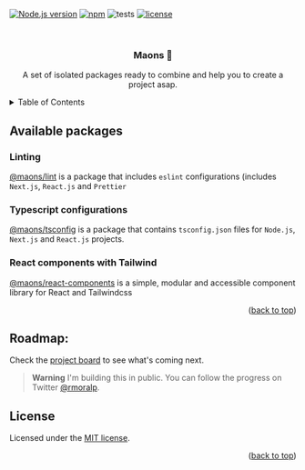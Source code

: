 <a name="readme-top"></a>

[![Node.js version][nodejs-badge]][nodejs]
[![npm][npm-badge]][npm]
![tests][tests-ci-badge]
[![license][license-badge]][license-url]

<br />
<div align="center">
  <h3 align="center">Maons 🧱</h3>
  <p align="center">
    A set of isolated packages ready to combine and help you to create a project asap.
  </p>
</div>

<details>
  <summary>Table of Contents</summary>
  <ol>
    <li>
      <a href="#available-packages">Available packages</a>
      <ul>
        <li><a href="#linting">Linting</a></li>
        <li><a href="#typescript-configurations">Typescript configurations</a></li>
        <li><a href="#react-components-with-tailwind">React components with Tailwind</a></li>
      </ul>
    </li>
    <li><a href="#roadmap">Roadmap</a></li>
    <li><a href="#license">License</a></li>
  </ol>
</details>

## Available packages

### Linting

[@maons/lint](./packages/lint) is a package that includes `eslint` configurations (includes `Next.js`, `React.js` and `Prettier`

### Typescript configurations

[@maons/tsconfig](./packages/tsconfig) is a package that contains `tsconfig.json` files for `Node.js`, `Next.js` and `React.js` projects.

### React components with Tailwind

[@maons/react-components](./react/components) is a simple, modular and accessible component library for React and Tailwindcss

<p align="right">(<a href="#readme-top">back to top</a>)</p>

## Roadmap:

Check the [project board][project-board] to see what's coming next.

> **Warning**
> I'm building this in public. You can follow the progress on Twitter [@rmoralp][twitter].

## License

Licensed under the [MIT license][license].

<p align="right">(<a href="#readme-top">back to top</a>)</p>

<!-- Badges -->
[nodejs-badge]: https://img.shields.io/badge/Node.js-%3E=18.0-blue.svg
[nodejs]: https://nodejs.org/dist/latest-v18.x/docs/api/

[npm-badge]: https://img.shields.io/badge/npm-%3E=v9.0.0-blue
[npm]: https://docs.npmjs.com/cli/v9

[tests-ci-badge]: https://github.com/rmoralp/maons/actions/workflows/tests.yml/badge.svg?branch=main&style=for-the-badge

[license-badge]: https://img.shields.io/github/license/rmoralp/maons.svg
[license-url]: https://github.com/rmoralp/maons/blob/main/LICENSE.md

<!-- Stuff -->
[twitter]: https://twitter.com/rmoralp
[license]: https://github.com/rmoralp/maons/blob/main/LICENSE.md
[project-board]: https://github.com/users/rmoralp/projects/1